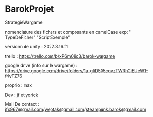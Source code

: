 # BarokProjet

StrategieWargame

nomenclature des fichers et composants en camelCase exp: " TypeDeFicher" "ScriptExemple"

versionn de unity : 2022.3.16.f1

trello : https://trello.com/b/xP6m08c3/barok-wargame

google drive (info sur le wargame) : https://drive.google.com/drive/folders/1a-gliD505cqvzTWRhCiEUeW1-f4yTZ76

proprio : max 

Dev : jf et yorick

Mail De contact : jfx967@gmail.com/weptak@gmail.com/steampunk.barok@gmail.com